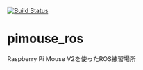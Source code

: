 [![Build Status](https://travis-ci.com/taiga4112/pimouse_ros.svg?token=yNSzYABpqqrm4pZo28ES&branch=master)](https://travis-ci.com/taiga4112/pimouse_ros)
# pimouse_ros
Raspberry Pi Mouse V2を使ったROS練習場所
